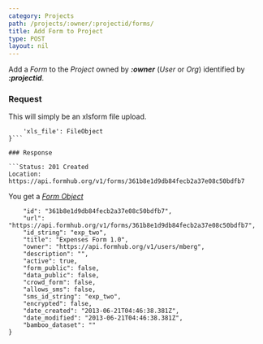 ```yaml
---
category: Projects
path: /projects/:owner/:projectid/forms/
title: Add Form to Project
type: POST
layout: nil
---
```


Add a *Form* to the *Project* owned by ***:owner*** (*User* or *Org*) identified by ***:projectid***.

### Request

This will simply be an xlsform file upload.

```{
    'xls_file': FileObject
}```

### Response

```Status: 201 Created
Location: https://api.formhub.org/v1/forms/361b8e1d9db84fecb2a37e08c50bdfb7
```

You get a *[Form Object](#/form-object)*
```{
    "id": "361b8e1d9db84fecb2a37e08c50bdfb7", 
    "url": "https://api.formhub.org/v1/forms/361b8e1d9db84fecb2a37e08c50bdfb7",
    "id_string": "exp_two", 
    "title": "Expenses Form 1.0", 
    "owner": "https://api.formhub.org/v1/users/mberg", 
    "description": "",
    "active": true,
    "form_public": false, 
    "data_public": false, 
    "crowd_form": false, 
    "allows_sms": false, 
    "sms_id_string": "exp_two", 
    "encrypted": false, 
    "date_created": "2013-06-21T04:46:38.381Z", 
    "date_modified": "2013-06-21T04:46:38.381Z",
    "bamboo_dataset": ""
}
```
